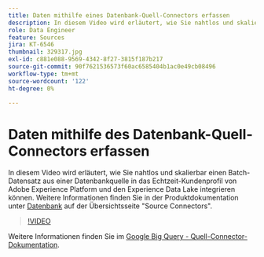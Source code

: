 ```yaml
---
title: Daten mithilfe eines Datenbank-Quell-Connectors erfassen
description: In diesem Video wird erläutert, wie Sie nahtlos und skalierbar einen Batch-Datensatz aus einer Datenbankquelle in das Echtzeit-Kundenprofil von Adobe Experience Platform und den Experience Data Lake integrieren können.
role: Data Engineer
feature: Sources
jira: KT-6546
thumbnail: 329317.jpg
exl-id: c881e088-9569-4342-8f27-3815f187b217
source-git-commit: 90f7621536573f60ac6585404b1ac0e49cb08496
workflow-type: tm+mt
source-wordcount: '122'
ht-degree: 0%

---
```


# Daten mithilfe des Datenbank-Quell-Connectors erfassen

In diesem Video wird erläutert, wie Sie nahtlos und skalierbar einen Batch-Datensatz aus einer Datenbankquelle in das Echtzeit-Kundenprofil von Adobe Experience Platform und den Experience Data Lake integrieren können. Weitere Informationen finden Sie in der Produktdokumentation unter [Datenbank](https://experienceleague.adobe.com/docs/experience-platform/sources/home.html?lang=en#database) auf der Übersichtsseite &quot;Source Connectors&quot;.

>[!VIDEO](https://video.tv.adobe.com/v/329317?quality=12&learn=on)

Weitere Informationen finden Sie im [Google Big Query - Quell-Connector-Dokumentation](https://experienceleague.adobe.com/docs/experience-platform/sources/ui-tutorials/create/databases/bigquery.html).
